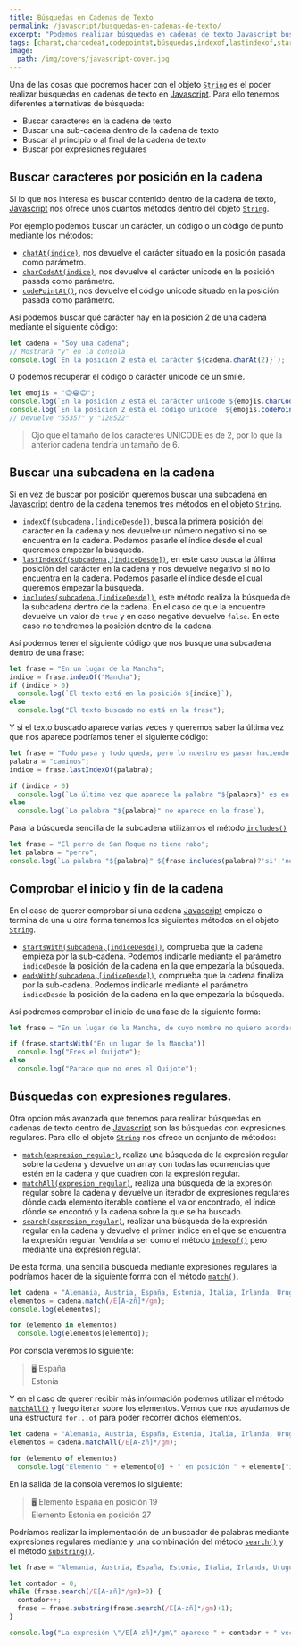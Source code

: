 ```yaml
---
title: Búsquedas en Cadenas de Texto
permalink: /javascript/busquedas-en-cadenas-de-texto/
excerpt: "Podemos realizar búsquedas en cadenas de texto Javascript buscando caracteres, sub-cadenas de texto, en el inicio y final de la cadena o bien mediante expresiones regulares."
tags: [charat,charcodeat,codepointat,búsquedas,indexof,lastindexof,startswith,endswith,match,matchall,search,includes,string]
image:
  path: /img/covers/javascript-cover.jpg
---
```


Una de las cosas que podremos hacer con el objeto [`String`](https://www.w3api.com/Javascript/String/) es el poder realizar búsquedas en cadenas de texto en [Javascript](https://www.manualweb.net/javascript/). Para ello tenemos diferentes alternativas de búsqueda:

- Buscar caracteres en la cadena de texto
- Buscar una sub-cadena dentro de la cadena de texto
- Buscar al principio o al final de la cadena de texto
- Buscar por expresiones regulares

## Buscar caracteres por posición en la cadena


Si lo que nos interesa es buscar contenido dentro de la cadena de texto, [Javascript](https://www.manualweb.net/javascript/) nos ofrece unos cuantos métodos dentro del objeto [`String`](https://www.w3api.com/Javascript/String/).


Por ejemplo podemos buscar un carácter, un código o un código de punto mediante los métodos:

- [`chatAt(indice)`](https://www.w3api.com/Javascript/String/charAt), nos devuelve el carácter situado en la posición pasada como parámetro.
- [`charCodeAt(indice)`](https://www.w3api.com/Javascript/String/charCodeAt), nos devuelve el carácter unicode en la posición pasada como parámetro.
- [`codePointAt()`](https://www.w3api.com/Javascript/String/codePointAt), nos devuelve el código unicode situado en la posición pasada como parámetro.

Así podemos buscar qué carácter hay en la posición 2 de una cadena mediante el siguiente código:


```javascript
let cadena = "Soy una cadena";
// Mostrará "y" en la consola
console.log(`En la posición 2 está el carácter ${cadena.charAt(2)}`);
```


O podemos recuperar el código o carácter unicode de un smile.


```javascript
let emojis = "😉😂😊";
console.log(`En la posición 2 está el carácter unicode ${emojis.charCodeAt(2)}`);
console.log(`En la posición 2 está el código unicode  ${emojis.codePointAt(2)}`); 
// Devuelve "55357" y "128522"
```


> Ojo que el tamaño de los caracteres UNICODE es de 2, por lo que la anterior cadena tendría un tamaño de 6.


## Buscar una subcadena en la cadena


Si en vez de buscar por posición queremos buscar una subcadena en [Javascript](https://www.manualweb.net/javascript/) dentro de la cadena tenemos tres métodos en el objeto [`String`](https://www.w3api.com/Javascript/String/).

- [`indexOf(subcadena,[indiceDesde])`](https://www.w3api.com/Javascript/String/indexOf), busca la primera posición del carácter en la cadena y nos devuelve un número negativo si no se encuentra en la cadena. Podemos pasarle el índice desde el cual queremos empezar la búsqueda.
- [`lastIndexOf(subcadena,[indiceDesde])`](https://www.w3api.com/Javascript/String/lastIndexOf), en este caso busca la última posición del carácter en la cadena y nos devuelve negativo si no lo encuentra en la cadena. Podemos pasarle el índice desde el cual queremos empezar la búsqueda.
- [`includes(subcadena,[indiceDesde])`](https://www.w3api.com/Javascript/String/includes/), este método realiza la búsqueda de la subcadena dentro de la cadena. En el caso de que la encuentre devuelve un valor de `true` y en caso negativo devuelve `false`. En este caso no tendremos la posición dentro de la cadena.

Así podemos tener el siguiente código que nos busque una subcadena dentro de una frase:


```javascript
let frase = "En un lugar de la Mancha";
indice = frase.indexOf("Mancha");
if (indice > 0)
  console.log(`El texto está en la posición ${indice}`);
else
  console.log("El texto buscado no está en la frase");
```


Y si el texto buscado aparece varias veces y queremos saber la última vez que nos aparece podríamos tener el siguiente código:


```javascript
let frase = "Todo pasa y todo queda, pero lo nuestro es pasar haciendo caminos, caminos sobre la mar";
palabra = "caminos";
indice = frase.lastIndexOf(palabra);

if (indice > 0)
  console.log(`La última vez que aparece la palabra "${palabra}" es en la posición ${indice}`);
else
  console.log(`La palabra "${palabra}" no aparece en la frase`);
```


Para la búsqueda sencilla de la subcadena utilizamos el método [`includes()`](https://www.w3api.com/Javascript/String/includes/)


```javascript
let frase = "El perro de San Roque no tiene rabo";
let palabra = "perro";
console.log(`La palabra "${palabra}" ${frase.includes(palabra)?'si':'no'} aparece en la cadena de texto`);
```


## Comprobar el inicio y fin de la cadena


En el caso de querer comprobar si una cadena [Javascript](https://www.manualweb.net/javascript/) empieza o termina de una u otra forma tenemos los siguientes métodos en el objeto [`String`](https://www.w3api.com/Javascript/String/).

- [`startsWith(subcadena,[indiceDesde])`](https://www.w3api.com/Javascript/String/startsWith), comprueba que la cadena empieza por la sub-cadena. Podemos indicarle mediante el parámetro `indiceDesde` la posición de la cadena en la que empezaría la búsqueda.
- [`endsWith(subcadena,[indiceDesde])`](https://www.w3api.com/Javascript/String/endsWith), comprueba que la cadena finaliza por la sub-cadena. Podemos indicarle mediante el parámetro `indiceDesde` la posición de la cadena en la que empezaría la búsqueda.

Así podremos comprobar el inicio de una fase de la siguiente forma:


```javascript
let frase = "En un lugar de la Mancha, de cuyo nombre no quiero acordarme, no ha mucho tiempo que vivía un hidalgo de los de lanza en astillero, adarga antigua, rocín flaco y galgo corredor";

if (frase.startsWith("En un lugar de la Mancha"))
  console.log("Eres el Quijote");
else
  console.log("Parace que no eres el Quijote");
```


## Búsquedas con expresiones regulares.


Otra opción más avanzada que tenemos para realizar búsquedas en cadenas de texto dentro de [Javascript](https://www.manualweb.net/javascript/) son las búsquedas con expresiones regulares. Para ello el objeto [`String`](https://www.w3api.com/Javascript/String/) nos ofrece un conjunto de métodos:

- [`match(expresion_regular)`](https://www.w3api.com/Javascript/String/match), realiza una búsqueda de la expresión regular sobre la cadena y devuelve un array con todas las ocurrencias que estén en la cadena y que cuadren con la expresión regular.
- [`matchAll(expresion_regular)`](https://www.w3api.com/Javascript/String/matchAll), realiza una búsqueda de la expresión regular sobre la cadena y devuelve un iterador de expresiones regulares dónde cada elemento iterable contiene el valor encontrado, el índice dónde se encontró y la cadena sobre la que se ha buscado.
- [`search(expresion_regular)`](https://www.w3api.com/Javascript/String/search), realizar una búsqueda de la expresión regular en la cadena y devuelve el primer índice en el que se encuentra la expresión regular. Vendría a ser como el método [`indexof()`](https://www.w3api.com/Javascript/String/indexOf) pero mediante una expresión regular.

De esta forma, una sencilla búsqueda mediante expresiones regulares la podríamos hacer de la siguiente forma con el método [`match(`](https://www.w3api.com/Javascript/String/match)`)`.


```javascript
let cadena = "Alemania, Austria, España, Estonia, Italia, Irlanda, Uruguay, Uganda";
elementos = cadena.match(/E[A-zñ]*/gm);
console.log(elementos);

for (elemento in elementos)
  console.log(elementos[elemento]);
```


Por consola veremos lo siguiente:


> 🖥️ España  
> Estonia


Y en el caso de querer recibir más información podemos utilizar el método [`matchAll()`](https://www.w3api.com/Javascript/String/matchAll) y luego iterar sobre los elementos. Vemos que nos ayudamos de una estructura `for...of` para poder recorrer dichos elementos.


```javascript
let cadena = "Alemania, Austria, España, Estonia, Italia, Irlanda, Uruguay, Uganda";
elementos = cadena.matchAll(/E[A-zñ]*/gm);

for (elemento of elementos)
  console.log("Elemento " + elemento[0] + " en posición " + elemento["index"]);
```


En la salida de la consola veremos lo siguiente:


> 🖥️ Elemento España en posición 19  
> Elemento Estonia en posición 27


Podríamos realizar la implementación de un buscador de palabras mediante expresiones regulares mediante y una combinación del método [`search()`](https://www.w3api.com/Javascript/String/search) y el método [`substring()`](https://www.w3api.com/Javascript/String/substring).


```javascript
let frase = "Alemania, Austria, España, Estonia, Italia, Irlanda, Uruguay, Uganda";

let contador = 0;
while (frase.search(/E[A-zñ]*/gm)>0) {
  contador++;
  frase = frase.substring(frase.search(/E[A-zñ]*/gm)+1);
}

console.log("La expresión \"/E[A-zñ]*/gm\" aparece " + contador + " veces.");
```

